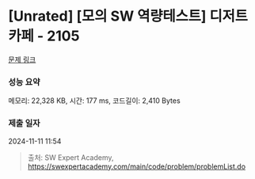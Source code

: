 # [Unrated] [모의 SW 역량테스트] 디저트 카페 - 2105 

[문제 링크](https://swexpertacademy.com/main/code/problem/problemDetail.do?contestProbId=AV5VwAr6APYDFAWu) 

### 성능 요약

메모리: 22,328 KB, 시간: 177 ms, 코드길이: 2,410 Bytes

### 제출 일자

2024-11-11 11:54



> 출처: SW Expert Academy, https://swexpertacademy.com/main/code/problem/problemList.do